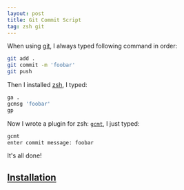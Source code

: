 ```yaml
---
layout: post
title: Git Commit Script
tag: zsh git
---
```


When using [git](https://git-scm.com/), I always typed following command in order:

```sh
git add .
git commit -m 'foobar'
git push
```

Then I installed [zsh](http://ohmyz.sh/), I typed:

```sh
ga .
gcmsg 'foobar'
gp
```

Now I wrote a plugin for zsh: [`gcmt`](https://github.com/vivaxy/gcmt), I just typed:

```sh
gcmt
enter commit message: foobar
```

It's all done!

## [Installation](https://github.com/vivaxy/gcmt#installation)
